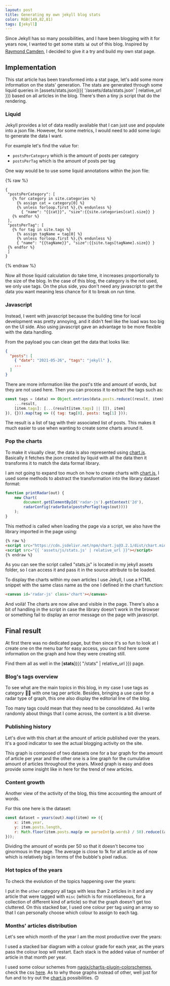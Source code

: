 ```yaml
---
layout: post
title: Generating my own jekyll blog stats
color: RGB(149,82,81)
tags: [jekyll]
---
```


Since Jekyll has so many possibilities, and I have been blogging with it for years now, 
I wanted to get some stats 📊 out of this blog. 
Inspired by [Raymond Camden](https://www.raymondcamden.com/2018/07/21/building-a-stats-page-for-jekyll-blogs), 
I decided to give it a try and build my own stat page.

## Implementation

This stat article has been transformed into a stat page, let's add some more information on the stats' generation.
The stats are generated through some liquid queries in [assets/stats.json]({{ '/assets/data/stats.json' | relative_url }}) 
based on all articles in the blog.
There's then a tiny js script that do the rendering.

### Liquid

Jekyll provides a lot of data readily available that I can just use and populate into a json file. However, for some
metrics, I would need to add some logic to generate the data I want.

For example let's find the value for:

- `postsPerCategory` which is the amount of posts per category
- `postsPerTag` which is the amount of posts per tag

One way would be to use some liquid annotations within the json file:

{% raw %}
```liquid
{
 "postsPerCategory": [
   {% for category in site.categories %}
     {% assign cat = category[0] %}
     {% unless forloop.first %},{% endunless %}
       { "name": "{{cat}}", "size":{{site.categories[cat].size}} }
   {% endfor %}
 ],
 "postsPerTag": [
   {% for tag in site.tags %}
     {% assign tagName = tag[0] %}
     {% unless forloop.first %},{% endunless %}
     { "name": "{{tagName}}", "size":{{site.tags[tagName].size}} }
 {% endfor %}
 ]
}
```
{% endraw %}

Now all those liquid calculation do take time, it increases proportionally to the size of the blog. 
In the case of this blog, the category is the not used, we only use tags.
On the plus side, you don't need any javascript to get the data you want meaning less chance for it to break on run time.

### Javascript

Instead, I went with javascript because the building time for local development was pretty annoying, and it didn't feel
like the load was too big on the UI side.
Also using javascript gave an advantage to be more flexible with the data handling.

From the payload you can clean get the data that looks like:

```json
{
  "posts": [
    { "date": "2021-05-26", "tags": "jekyll" },
    ...
  ]
}
```

There are more information like the post's title and amount of words, but they are not used here.
Then you can process it to extract the tags such as:

```js
const tags = (data) => Object.entries(data.posts.reduce((result, item) => ({
    ...result,
    [item.tags]: [...(result[item.tags] || []), item]
}), {})).map(tag => ({ tag: tag[0], posts: tag[1] }));
```

The result is a list of tag with their associated list of posts.
This makes it much easier to use when wanting to create some charts around it.

### Pop the charts

To make it visually clear, the data is also represented using [chart.js].
Basically it fetches the json created by liquid with all the data then it transforms it to match the data format library.

I am not going to expand too much on how to create charts with [chart.js], I used some methods to abstract the 
transformation into the library dataset format:

```js
function printRadar(out) {
    new Chart(
        document.getElementById('radar-js').getContext('2d'),
        radarConfig(radarData(postsPerTag(tags(out))))
    );
}
```

This method is called when loading the page via a script, we also have the library imported in the page using:

```html
{% raw %}
<script src="https://cdn.jsdelivr.net/npm/chart.js@3.2.1/dist/chart.min.js" integrity="sha256-uVEHWRIr846/vAdLJeybWxjPNStREzOlqLMXjW/Saeo=" crossorigin="anonymous"></script>
<script src="{{ 'assets/js/stats.js' | relative_url }}"></script>
{% endraw %}
```

As you can see the script called "stats.js" is located in my jekyll assets folder, so I can access it and pass it 
in the source attribute to be loaded. 

To display the charts within my own articles I use Jekyll, I use a HTML snippet with the same class name as the one I 
defined in the chart function: 

```html
<canvas id='radar-js' class='chart'></canvas>
```

And voilà! The charts are now alive and visible in the page. There's also a bit of handling in the script in case the 
library doesn't work in the browser or something fail to display an error message on the page with javascript.

## Final result

At first there was no dedicated page, but then since it's so fun to look at I create one on the menu bar for easy access,
you can find here some information on the graph and how they were creating still.

Find them all as well in the [**stats**]({{ "/stats" | relative_url }}) page.

<div><blockquote id="error-chart" style="display: none"></blockquote></div>

### Blog's tags overview

To see what are the main topics in this blog, in my case I use tags as category 🤷‍♀️ with one tag per article.
Besides, bringing a use case for a radar type of graph, this one also display the editorial line of the blog.

<canvas id='radar-js' class='chart'></canvas>
<!-- <canvas id='pie-js' class='chart'></canvas> -->

Too many tags could mean that they need to be consolidated.
As I write randomly about things that I come across, the content is a bit diverse.

### Publishing history

Let's dive with this chart at the amount of article published over the years.
It's a good indicator to see the actual blogging activity on the site.

<canvas id='mixed-js' class='chart'></canvas>

This graph is composed of two datasets one for a bar graph for the amount of article per year and the other one is a
line graph for the cumulative amount of articles throughout the years.
Mixed graph is easy and does provide some insight like in here for the trend of new articles.

### Content growth 

Another view of the activity of the blog, this time accounting the amount of words.

<canvas id='bubble-js' class='chart'></canvas>

For this one here is the dataset:

```js
const dataset = years(out).map((item) => ({
    x: item.year,
    y: item.posts.length,
    r: Math.floor(item.posts.map(p => parseInt(p.words) / 50).reduce((a, b) => a + b) / item.posts.length)
}));
```

Dividing the amount of words per 50 so that it doesn't become too ginormous in the page. The average is close to 1k for 
all article as of now which is relatively big in terms of the bubble's pixel radius.

### Hot topics of the years

To check the evolution of the topics happening over the years:

<canvas id='stacked-bar-js' class='chart'></canvas>

I put in the `other` category all tags with less than 2 articles in it and any article that were tagged with `misc` 
(which is for miscellaneous, for a collection of different kind of article) so that the graph doesn't get too cluttered.
On this stacked bar, I used one colour per tag using an array so that I can personally choose which colour to assign to each
tag.

### Months' articles distribution

Let's see which month of the year I am the most productive over the years:

<canvas id='stacked-bar-date-js' class='chart'></canvas>

I used a stacked bar diagram with a colour grade for each year, as the years pass the colour loop will restart.
Each stack is the added value of number of article in that month per year.

I used some colour schemes from [nagix/chartjs-plugin-colorschemes](https://nagix.github.io/chartjs-plugin-colorschemes/colorchart.html), 
check the css [here](https://github.com/nagix/chartjs-plugin-colorschemes/blob/master/src/colorschemes/colorschemes.tableau.js).
As to why those graphs instead of other, well just for fun and to try out the [chart.js] possibilities. 🙃

<script src="https://cdn.jsdelivr.net/npm/chart.js@3.2.1/dist/chart.min.js" integrity="sha256-uVEHWRIr846/vAdLJeybWxjPNStREzOlqLMXjW/Saeo=" crossorigin="anonymous"></script>
<script src="{{ 'assets/js/stats.js' | relative_url }}"></script>

[chart.js]: https://www.chartjs.org/
